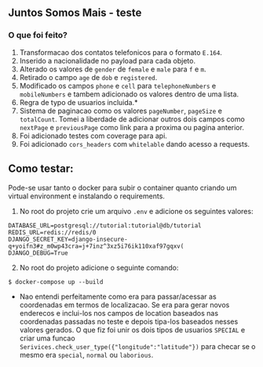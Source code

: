 ## Juntos Somos Mais - teste

### O que foi feito?

1. Transformacao dos contatos telefonicos para o formato `E.164`.
2. Inserido a nacionalidade no payload para cada objeto.
3. Alterado os valores de `gender` de `female` e `male` para `f` e `m`.
4. Retirado o campo `age` de `dob` e `registered`.
5. Modificado os campos `phone` e `cell` para `telephoneNumbers` e `mobileNumbers` e tambem adicionado os valores dentro de uma lista.
6. Regra de typo de usuarios incluida.*
7. Sistema de paginacao como os valores `pageNumber`, `pageSize` e  `totalCount`. Tomei a liberdade de adicionar outros dois campos como `nextPage` e `previousPage` como link para a proxima ou pagina anterior.
8. Foi adicionado testes com coverage para api.
9. Foi adicionado `cors_headers` com `whitelable` dando acesso a requests.


## Como testar:
Pode-se usar tanto o docker para subir o container quanto criando um virtual environment e instalando o requirements.

1. No root do projeto crie um arquivo `.env` e adicione os seguintes valores:
```
DATABASE_URL=postgresql://tutorial:tutorial@db/tutorial
REDIS_URL=redis://redis/0
DJANGO_SECRET_KEY=django-insecure-q+yoifn3#z_m0wp43cra=j+7inz^3xz5i76ik110xaf97gqxv(
DJANGO_DEBUG=True
```

2. No root do projeto adicione o seguinte comando:
```
$ docker-compose up --build
```



* Nao entendi perfeitamente como era para passar/acessar as coordenadas em termos de localizacao. Se era para gerar novos enderecos e inclui-los nos campos de location baseados nas coordenadas passadas no teste e depois tipa-los baseados nesses valores gerados. O que fiz foi unir os dois tipos de usuarios `SPECIAL` e criar uma funcao `Serivices.check_user_type({"longitude":"latitude"})` para checar se o mesmo era `special`, `normal` ou `laborious`.



